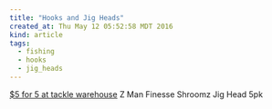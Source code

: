 ```yaml
---
title: "Hooks and Jig Heads"
created_at: Thu May 12 05:52:58 MDT 2016
kind: article
tags:
  - fishing
  - hooks
  - jig_heads
---
```


<a href="http://www.tacklewarehouse.com/Z_Man_Finesse_Shroomz_Jig_Head_5pk_/descpage-ZMANSHJ.html" target="_blank">$5 for 5 at tackle warehouse</a> Z Man Finesse Shroomz Jig Head 5pk 

<!--
html boilerplate
<a href="" target="_blank"></a>
<img src="" width="400px">
<ul>
  <li></li>
</ul>
<pre>
</pre>
<pre><code>
</code></pre>
-->
